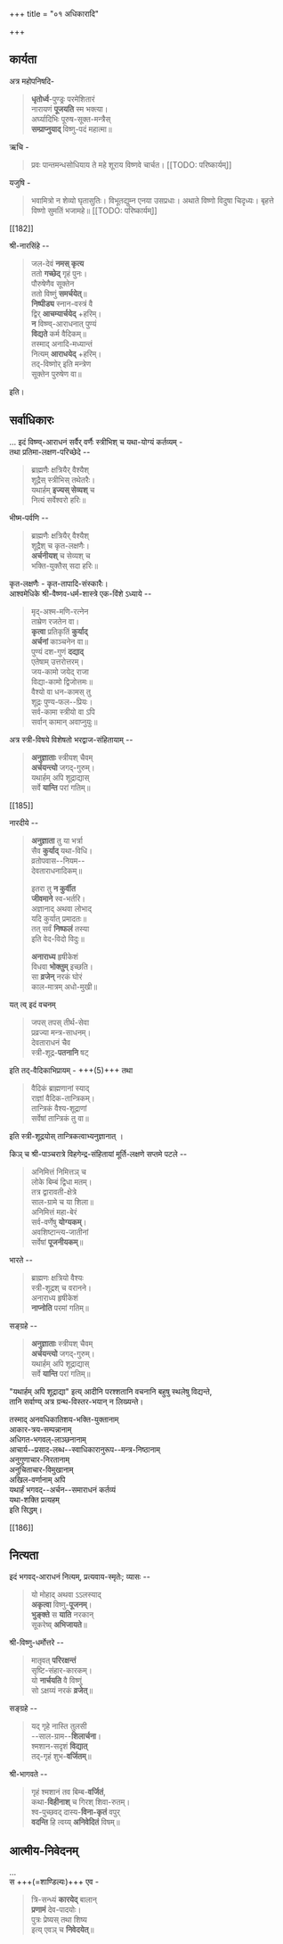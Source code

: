 +++
title = "०१ अधिकारादि"

+++
## कार्यता
अत्र महोपनिषदि-

> **धृतोर्ध्व**-पुण्ड्रः परमेशितारं  
नारायणं **पूजयति** स्म भक्त्या।  
अर्घ्यादिभिः पूरुष-सूक्त-मन्त्रैस्  
**सम्प्राप्नुयाद्** विष्णु-पदं महात्मा॥

ऋचि -

> प्रवः पान्तमन्धसोधियाय ते महे शूराय विष्णवे चार्चत।
[[TODO: परिष्कार्यम्]]

यजुषि -

> भवामित्रो न शेव्यो घृतासुतिः। विभूतद्युम्न एनया उसप्रधाः। अथाते विष्णो विदुषा चिदृध्यः। बृहत्ते विष्णो सुमतिं भजामहे॥
[[TODO: परिष्कार्यम्]]

[[182]]

श्री-नारसिंहे --

> जल-देवं **नमस् कृत्य**  
ततो **गच्छेद्** गृहं पुनः।  
पौरुषेणैव सूक्तेन  
ततो विष्णुं **समर्चयेत्**॥  
**निष्पीड्य** स्नान-वस्त्रं वै  
द्विर् **आचम्यार्चयेद्** +हरिम्।  
**न** विष्ण्व्-आराधनात् पुण्यं  
**विद्यते** कर्म वैदिकम्॥  
तस्माद् अनादि-मध्यान्तं  
नित्यम् **आराधयेद्** +हरिम्।  
तद्-विष्णोर् इति मन्त्रेण  
सूक्तेन पुरुषेण वा॥

इति।


## सर्वाधिकारः
…
इदं विष्ण्व्-आराधनं सर्वैर् वर्णैः स्त्रीभिश् च यथा-योग्यं कर्तव्यम् -  
तथा प्रतिमा-लक्षण-परिच्छेदे --

> ब्राह्मणैः क्षत्रियैर् वैश्यैश्  
शूद्रैस् स्त्रीभिस् तथेतरैः।  
यथार्हम् **इज्यस् सेव्यश्** च  
नित्यं सर्वेश्वरो हरिः॥

भीष्म-पर्वणि --

> ब्राह्मणैः क्षत्रियैर् वैश्यैश्  
शूद्रैश् च कृत-लक्षणैः।  
**अर्चनीयश्** च सेव्यश् च  
भक्ति-युक्तैस् सदा हरिः॥

कृत-लक्षणैः - कृत-तापादि-संस्कारैः।  
आश्वमेधिके श्री-वैष्णव-धर्म-शास्त्रे एक-विंशे ऽध्याये --

> मृद्-अश्म-मणि-रत्नेन  
ताम्रेण रजतेन वा।  
**कृत्वा** प्रतिकृतिं **कुर्याद्  
अर्चनां** काञ्चनेन वा॥  
पुण्यं दश-गुणं **दद्याद्**  
एतेषाम् उत्तरोत्तरम्।  
जय-कामो जयेद् राजा  
विद्या-कामो द्विजोत्तमः॥  
वैश्यो वा धन-कामस् तु  
शूद्रः पुण्य-फल--प्रियः।  
सर्व-कामा स्त्रीयो वा ऽपि  
सर्वान् कामान् अवाप्नुयुः॥

अत्र स्त्री-विषये विशेषतो भरद्वाज-संहितायाम् --

> **अनुज्ञाताः** स्त्रीयश् चैवम्  
**अर्चयन्त्यो** जगद्-गुरुम्।  
यथार्हम् अपि शूद्राद्यास्  
सर्वे **यान्ति** परां गतिम्॥

[[185]]

नारदीये --

> **अनुज्ञाता** तु या भर्त्रा  
सैव **कुर्याद्** यथा-विधि।  
व्रतोपवास--नियम--  
देवताराधनादिकम्॥
>
> इतरा तु **न कुर्वीत**  
**जीवमाने** स्व-भर्तरि।  
अज्ञानाद् अथवा लोभाद्  
यदि कुर्यात् प्रमादतः॥  
तत् सर्वं **निष्फलं** तस्या  
इति वेद-विदो विदुः॥
>
> **अनाराध्य** हृषीकेशं  
विधवा **भोक्तुम्** इच्छति।  
सा **व्रजेन्** नरकं घोरं  
काल-मात्रम् अधो-मुखी॥

यत् त्व् इदं वचनम्

> जपस् तपस् तीर्थ-सेवा  
प्रव्रज्या मन्त्र-साधनम्।  
देवताराधनं चैव  
स्त्री-शूद्र-**पतनानि** षट्

इति तद्-वैदिकाभिप्रायम् - +++(5)+++ तथा

> वैदिकं ब्राह्मणानां स्याद्  
राज्ञां वैदिक-तान्त्रिकम्।  
तान्त्रिकं वैश्य-शूद्राणां  
सर्वेषां तान्त्रिकं तु वा॥

इति स्त्री-शूद्रयोस् तान्त्रिकत्वाभ्यनुज्ञानात् ।


किञ् च श्री-पाञ्चरात्रे विहगेन्द्र-संहितायां मूर्ति-लक्षणे सप्तमे पटले --


> अनिमित्तं निमित्तञ् च  
लोके बिम्बं द्विधा मतम्।  
तत्र द्वारावती-क्षेत्रे  
साल-ग्रामे च या शिला॥  
अनिमित्तं महा-बेरं  
सर्व-वर्णेषु **योग्यकम्**।  
अवशिष्टान्त्य-जातीनां  
सर्वेषां **पूजनीयकम्**॥

भारते --

> ब्राह्मणः क्षत्रियो वैश्यः  
स्त्री-शूद्रश् च वरानने।  
अनाराध्य हृषीकेशं  
**नाप्नोति** परमां गतिम्॥

सङ्ग्रहे --

> **अनुज्ञाताः** स्त्रीयश् चैवम्  
**अर्चयन्त्यो** जगद्-गुरुम्।  
यथार्हम् अपि शूद्राद्यास्  
सर्वे **यान्ति** परां गतिम्॥

"यथार्हम् अपि शूद्राद्या" इत्य् आदीनि परश्शतानि वचनानि बहुषु स्थलेषु विद्यन्ते,  
तानि सर्वाण्य् अत्र ग्रन्थ-विस्तर-भयान् न लिख्यन्ते।

तस्माद् अनवधिकातिशय-भक्ति-युक्तानाम्  
आकार-त्रय-सम्पन्नानाम्  
अधिगत-भगवल्-लाञ्छनानाम्  
आचार्य--प्रसाद-लब्ध--स्वाधिकारानुरूप--मन्त्र-निष्ठानाम्  
अनुगुणाचार-निरतानाम्  
अनुचिताचार-विमुखानाम्  
अखिल-वर्णानाम् अपि  
यथार्हं भगवद्--अर्चन--समाराधनं कर्तव्यं  
यथा-शक्ति प्रत्यहम्  
इति सिद्धम्।

[[186]]

## नित्यता
इदं भगवद्-आराधनं नित्यम्, प्रत्यवाय-स्मृतेः;  व्यासः --

> यो मोहाद् अथवा ऽऽलस्याद्  
**अकृत्वा** विष्णु-**पूजनम्**।  
**भुङ्क्ते** स **याति** नरकान्  
सूकरेष्व् **अभिजायते**॥

श्री-विष्णु-धर्मोत्तरे --

> मातृवत् **परिरक्षन्तं**  
सृष्टि-संहार-कारकम्।  
यो **नार्चयति** वै विष्णुं  
सो ऽक्षय्यं नरकं **व्रजेत्**॥

सङ्ग्रहे --

> यद् गृहे नास्ति तुलसी  
--साल-ग्राम--**शिलार्चना**।  
श्मशान-सदृशं **विद्यात्**  
तद्-गृहं शुभ-**वर्जितम्**॥

श्री-भागवते --

> गृहं श्मशानं तव बिम्ब-**वर्जितं**,  
कथा-**विहीनाश्** च गिरश् शिवा-रुतम्।  
श्व-पुच्छवद् दास्य-**विना-कृतं** वपुर्  
**वदन्ति** हि त्वय्य् **अनिवेदितं** विषम्॥

## आत्मीय-निवेदनम्
…  
स +++(=शाण्डिल्यः)+++ एव -

> त्रि-सन्ध्यं **कारयेद्** बालान्  
**प्रणामं** देव-पादयोः।  
पुत्रः प्रेष्यस् तथा शिष्य  
इत्य् एवञ् च **निवेदयेत्**॥

